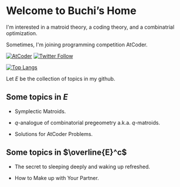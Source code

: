 # $\text{Welcome to Buchi's Home}$

I'm interested in a matroid theory, a coding theory, and a combinatrial optimization.

Sometimes, I'm joining programming competition AtCoder.

[![AtCoder](https://img.shields.io/endpoint?url=https%3A%2F%2Fatcoder-badges.now.sh%2Fapi%2Fatcoder%2Fjson%2FMRBuchi)](https://atcoder.jp/users/MRBuchi)
[![Twitter Follow](https://img.shields.io/twitter/follow/MRB_uchi?style=social)](https://twitter.com/MRB_uchi)

[![Top Langs](https://github-readme-stats.vercel.app/api/top-langs/?username=buchi1002&theme=dark&layout=compact&langs_count=10)](https://github.com/anuraghazra/github-readme-stats)

Let $E$ be the collection of topics in my github.

## Some topics in $E$

- Symplectic Matroids.

- $q$-analogue of combinatorial pregeometry a.k.a. $q$-matroids.

- Solutions for AtCoder Problems.

## Some topics in $\overline{E}^c$

- The secret to sleeping deeply and waking up refreshed.

- How to Make up with Your Partner.
